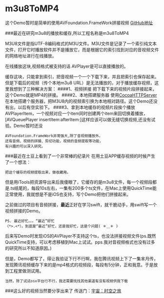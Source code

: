 # m3u8ToMP4
这个Demo暂时是简单的使用AVFoundation.FrameWork拼接视频
[GitHub地址](https://github.com/xyqjay/m3u8ToMP4)

###最近在研究m3u8的播放和缓存,所以工程名称是m3u8ToMP4

M3U8文件是指UTF-8编码格式的M3U文件。M3U文件是记录了一个索引纯文本文件，打开它时播放软件并不是播放它，而是根据它的索引找到对应的音视频文件的网络地址进行在线播放。

在线播放这块,视频格式被支持的话 AVPlayer是可以直接播放的。

缓存这块，只能拿到索引，把音视频一个一个下载下来，并且把索引也保存起来。但是下载后的视频（传个本地m3u8 URL）是无法播放的，对于播放缓存视频，这里我想到了三种解决方案：
####1、视频拼接
把下载下来的视频片段拼接起来，这个Demo就是MP4的拼接。
####2、本地搭建服务器
使用[CocoaHTTPServer](https://github.com/robbiehanson/CocoaHTTPServer)在本地搭建个服务器，把M3U8内的视频索引换为本地相对路径。这个Demo还没有出，以后有空实验下。
####3、拿到本地缓存的视频片段挨个播放
AVPlayerItem，一个视频对应一个item同时创建两个item来回切换着播放，[AVQueuePlayer insertItem:afterItem:]这样应该可以做无缝切换视频,还没有试验。Demo暂时还没

```
AVFoundation.FrameWork非常强大,除了音视频播放外，
还有音频、视频的拼接、剪切功能，视频的音频提取等功能，
有兴趣的可以深入研究。
```

###最近在土豆上看到了一个非常棒的纪录片
在用土豆APP缓存视频的时候产生了一个想法：

```
把这个缓存的视频提取出来，做收藏用。
```

但是用iTools把资源导出来后我傻眼了，它缓存的是m3u8文件，每一个视频段都是.ts结尾的，每段10s左右，一集有200多个ts文件，在Mac上使用QuickTime能正常使用，我就想是不是iOS也支持，写个Demo把他们拼接起来。

之前做过的项目有音频拼接，**最近**正好在学习swift，就干脆动手，用swift写一个视频拼接的Demo。

```
PS. 最近好忙。。。“最近”好忙
（*>.<*）。到底是“最近”好忙，还是我好忙，这是个问题( ＊＿＊ ) 
```
后来写Demo时发现iOS的AVPlayer不支持这个ts，也没法拼接视频文件(ps.既然QuickTime支持，可以考虑移植到Mac上试试。pps.我对音视频格式也没有过多的研究所以不知道原因。)

但是，Demo都写了，得让我验证下行不行啊，我在腾讯视频上下了一集芈月传，发现腾讯视频缓存下来的是mp4格式的视频段，每段有5分钟，正和我意。于是放到工程里做测试用。

```
当然，除了试试osx平台行不行，我还需要找找其他渠道有没有视频供我下载
```
###这么好的视频当然要分享出来了 传送门：[宇宙：时空之旅](http://www.tudou.com/plcover/3PSPjRMccHc/)



